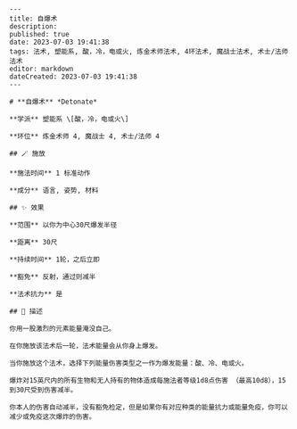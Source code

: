 
    ---
    title: 自爆术
    description: 
    published: true
    date: 2023-07-03 19:41:38
    tags: 法术, 塑能系, 酸，冷，电或火, 炼金术师法术, 4环法术, 魔战士法术, 术士/法师法术
    editor: markdown
    dateCreated: 2023-07-03 19:41:38
    ---

    # **自爆术** *Detonate*

    **学派** 塑能系 \[酸，冷，电或火\] 

    **环位** 炼金术师 4, 魔战士 4, 术士/法师 4

    ## 🪄 施放

    **施法时间** 1 标准动作

    **成分** 语言, 姿势, 材料

    ## ✨ 效果  

    **范围** 以你为中心30尺爆发半径

    **距离** 30尺  

    **持续时间** 1轮，之后立即 

    **豁免** 反射，通过则减半

    **法术抗力** 是

    ## 📖 描述

    你用一股激烈的元素能量淹没自己。

    在你施放该法术后一轮，法术能量会从你身上爆发。

    当你施放这个法术，选择下列能量伤害类型之一作为爆发能量：酸、冷、电或火。

    爆炸对15英尺内的所有生物和无人持有的物体造成每施法者等级1d8点伤害 （最高10d8），15到30尺受到伤害减半。

    你本人的伤害自动减半，没有豁免检定，但是如果你有对应种类的能量抗力或能量免疫，你可以减少或免疫这次爆炸的伤害。
    